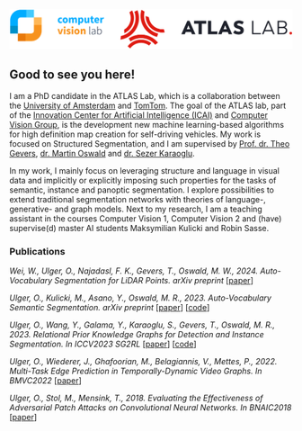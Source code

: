![ATLAS lab logo](./img/Lab_logos.png)

## Good to see you here!

I am a PhD candidate in the ATLAS Lab, which is a collaboration between the [University of Amsterdam](https://www.uva.nl/) and [TomTom](https://www.tomtom.com/). The goal of the ATLAS lab, part of the [Innovation Center for Artificial Intelligence (ICAI)](https://icai.ai/) and [Computer Vision Group](https://ivi.fnwi.uva.nl/cv/), is the development new machine learning-based algorithms for high definition map creation for self-driving vehicles. My work is focused on Structured Segmentation, and I am supervised by [Prof. dr. Theo Gevers](https://staff.fnwi.uva.nl/th.gevers/), [dr. Martin Oswald](https://people.inf.ethz.ch/moswald/) and [dr. Sezer Karaoglu](http://staff.science.uva.nl/~sezerk).

In my work, I mainly focus on leveraging structure and language in visual data and implicitly or explicitly imposing such properties for the tasks of semantic, instance and panoptic segmentation. I explore possibilities to extend traditional segmentation networks with theories of language-, generative- and graph models. Next to my research, I am a teaching assistant in the courses Computer Vision 1, Computer Vision 2 and (have) supervise(d) master AI students Maksymilian Kulicki and Robin Sasse.

### Publications

_Wei, W., Ulger, O., Najadasl, F. K., Gevers, T., Oswald, M. W., 2024. Auto-Vocabulary Segmentation for LiDAR Points. arXiv preprint_ [[paper](https://arxiv.org/abs/2406.09126)]

_Ulger, O., Kulicki, M., Asano, Y., Oswald, M. R., 2023. Auto-Vocabulary Semantic Segmentation. arXiv preprint_ [[paper](https://arxiv.org/abs/2312.04539)] [[code](https://github.com/ozzyou/AutoSeg)]

_Ulger, O., Wang, Y., Galama, Y., Karaoglu, S., Gevers, T., Oswald, M. R., 2023. Relational Prior Knowledge Graphs for Detection and Instance Segmentation. In ICCV2023 SG2RL_ [[paper](https://arxiv.org/abs/2310.07573)] [[code](https://github.com/ozzyou/RP-FEM/tree/main)]

_Ulger, O., Wiederer, J., Ghafoorian, M., Belagiannis, V., Mettes, P., 2022. Multi-Task Edge Prediction in Temporally-Dynamic Video Graphs. In BMVC2022_ [[paper](https://arxiv.org/abs/2212.02875)]

_Ulger, O., Stol, M., Mensink, T., 2018. Evaluating the Effectiveness of Adversarial Patch Attacks on Convolutional Neural Networks. In BNAIC2018_ [[paper](https://www.dropbox.com/s/80uo3wsxtgngzmk/Ulger_Stol_Mensink_BNAIC2018.pdf?dl=0)]
